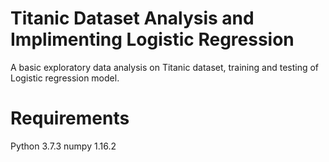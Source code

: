 # Titanic Dataset Analysis and Implimenting Logistic Regression
A basic exploratory data analysis on Titanic dataset, training and testing of Logistic regression model.

# Requirements
Python 3.7.3
numpy 1.16.2
